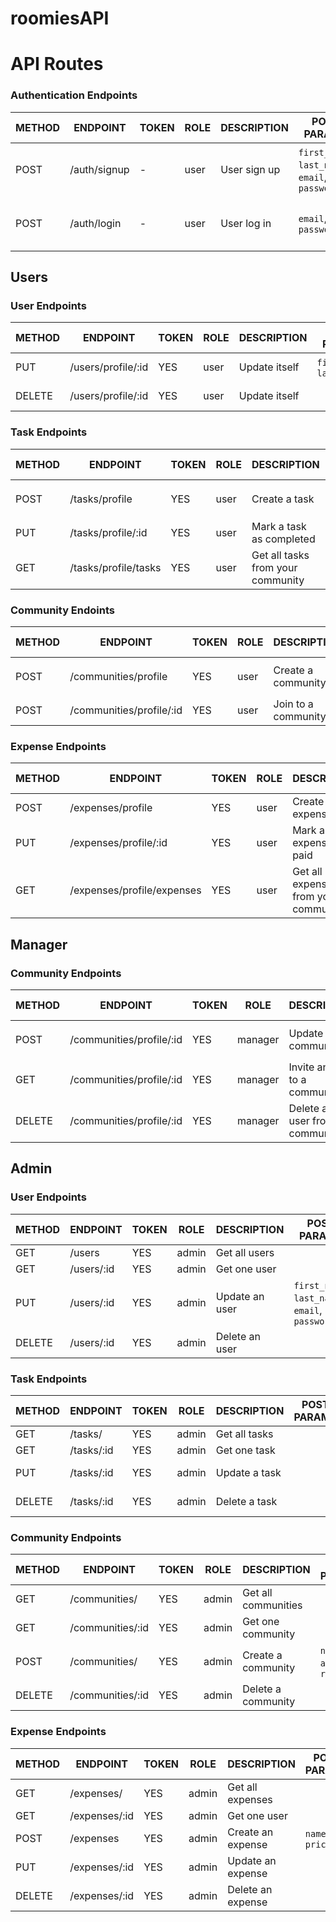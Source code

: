 # roomiesAPI

# API Routes

### Authentication Endpoints

| METHOD        | ENDPOINT      | TOKEN  | ROLE  | DESCRIPTION   | POST PARAMS                                     | RETURNS                                |
| ------------- | ------------- | ------ | ----- | ------------- | ----------------------------------------------- | -------------------------------------- |
| POST          | /auth/signup  | -      | user  | User sign up  | `first_name`, `last_name`, `email`, `password`  | { msg: string, token: token }          |
| POST          | /auth/login   | -      | user  | User log in   | `email`, `password`                             | { msg: string, token: token }          |


## Users
### User Endpoints

| METHOD        | ENDPOINT                 | TOKEN  | ROLE  | DESCRIPTION    | POST PARAMS               | RETURNS          |
| ------------- | ------------------------ | ------ | ----- | -------------- | ------------------------- | ---------------- |
| PUT           | /users/profile/:id       | YES    | user  | Update itself  | `first_name`, `last_name` | 'User updated'   |
| DELETE        | /users/profile/:id       | YES    | user  | Update itself  |                           | 'User deleted'   |

### Task Endpoints

| METHOD        | ENDPOINT                        | TOKEN  | ROLE  | DESCRIPTION                         | POST PARAMS               | RETURNS              |
| ------------- | ------------------------------- | ------ | ----- | ----------------------------------- | ------------------------- | -------------------- |
| POST          | /tasks/profile                  | YES    | user  | Create a task                       | `name`, `date`, `status`  | 'Task created'       |
| PUT           | /tasks/profile/:id              | YES    | user  | Mark a task as completed            |                           | 'Task completed'     |
| GET           | /tasks/profile/tasks            | YES    | user  | Get all tasks from your community   |                           | {tasks}              |

### Community Endoints

| METHOD        | ENDPOINT                        | TOKEN  | ROLE  | DESCRIPTION         | POST PARAMS                | RETURNS            |
| ------------- | ------------------------------- | ------ | ----- | ------------------- | -------------------------- | ------------------ |
| POST          | /communities/profile            | YES    | user  | Create a community  | `name`, `address`, `rooms` | 'Task created'     |
| POST          | /communities/profile/:id        | YES    | user  | Join to a community |                            | 'User joined'      |

### Expense Endpoints

| METHOD        | ENDPOINT                        | TOKEN  | ROLE  | DESCRIPTION                           | POST PARAMS      | RETURNS            |
| ------------- | ------------------------------- | ------ | ----- | ------------------------------------- | ---------------- | ------------------ |
| POST          | /expenses/profile               | YES    | user  | Create a expense                      | `name`, `price`  | 'Expense created'  |
| PUT           | /expenses/profile/:id           | YES    | user  | Mark an expense as paid               |                  | 'Expense paid'     |
| GET           | /expenses/profile/expenses      | YES    | user  | Get all expenses from your community  |                  | {expenses}         |


## Manager
### Community Endpoints

| METHOD        | ENDPOINT                     | TOKEN  | ROLE     | DESCRIPTION                      | POST PARAMS                 | RETURNS              |
| ------------- | ---------------------------- | ------ | -------- | -------------------------------- | --------------------------- | -------------------- |
| POST          | /communities/profile/:id     | YES    | manager  | Update a community               | `name`, `address`, `rooms`  | 'Community updated'  |
| GET           | /communities/profile/:id     | YES    | manager  | Invite an user to a community    |                             | 'User invited'       |
| DELETE        | /communities/profile/:id     | YES    | manager  | Delete an user from a community  |                             | 'User deleted'       |


## Admin
### User Endpoints

| METHOD        | ENDPOINT        | TOKEN  | ROLE     | DESCRIPTION       | POST PARAMS                                     | RETURNS              |
| ------------- | --------------- | ------ | -------- | ----------------- | ----------------------------------------------- | -------------------- |
| GET           | /users          | YES    | admin    | Get all users     |                                                 | {users}              |
| GET           | /users/:id      | YES    | admin    | Get one user      |                                                 | {user}               |
| PUT           | /users/:id      | YES    | admin    | Update an user    | `first_name`, `last_name`, `email`, `password`  | 'User updated'       |
| DELETE        | /users/:id      | YES    | admin    | Delete an user    |                                                 | 'User deleted'       |

### Task Endpoints

| METHOD        | ENDPOINT           | TOKEN  | ROLE     | DESCRIPTION           | POST PARAMS         | RETURNS              |
| ------------- | ------------------ | ------ | -------- | --------------------- | ------------------- | -------------------- |
| GET           | /tasks/            | YES    | admin    | Get all tasks         |                     | {tasks}              |
| GET           | /tasks/:id         | YES    | admin    | Get one task          |                     | {task}               |
| PUT           | /tasks/:id         | YES    | admin    | Update a task         |                     | 'Task updated'       |
| DELETE        | /tasks/:id         | YES    | admin    | Delete a task         |                     | 'Task deleted'       |

### Community Endpoints

| METHOD        | ENDPOINT           | TOKEN  | ROLE     | DESCRIPTION           | POST PARAMS                  | RETURNS              |
| ------------- | ------------------ | ------ | -------- | --------------------- | ---------------------------- | -------------------- |
| GET           | /communities/      | YES    | admin    | Get all communities   |                              | {communities}        |
| GET           | /communities/:id   | YES    | admin    | Get one community     |                              | {community}          |
| POST          | /communities/      | YES    | admin    | Create a community    | `name`, `address`, `rooms`   | 'Community created'  |
| DELETE        | /communities/:id   | YES    | admin    | Delete a community    |                              | 'Community deleted'  |

### Expense Endpoints

| METHOD        | ENDPOINT           | TOKEN  | ROLE     | DESCRIPTION           | POST PARAMS         | RETURNS              |
| ------------- | ------------------ | ------ | -------- | --------------------- | ------------------- | -------------------- |
| GET           | /expenses/         | YES    | admin    | Get all expenses      |                     | {expenses}           |
| GET           | /expenses/:id      | YES    | admin    | Get one user          |                     | {expense}            |
| POST          | /expenses          | YES    | admin    | Create an expense     | `name`, `price`     | 'Expense created'    |
| PUT           | /expenses/:id      | YES    | admin    | Update an expense     |                     | 'Expense updated'    |
| DELETE        | /expenses/:id      | YES    | admin    | Delete an expense     |                     | 'Expense deleted'    |
